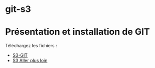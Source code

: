 # git-s3

# Présentation et installation de GIT 

Téléchargez les fichiers :
* [S3-GIT](https://moshi.fr/cours/git-s3/s3.pdf) 
* [S3 Aller plus loin](https://moshi.fr/cours/git-s3/git-2-externe.pdf)
